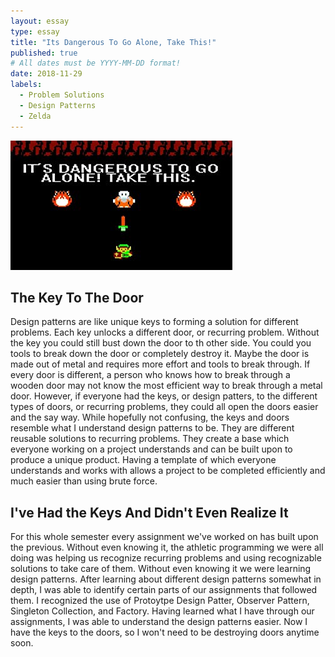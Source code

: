 ```yaml
---
layout: essay
type: essay
title: "Its Dangerous To Go Alone, Take This!"
published: true
# All dates must be YYYY-MM-DD format!
date: 2018-11-29
labels:
  - Problem Solutions
  - Design Patterns
  - Zelda
---
```


<img class="ui image" src="../images/zelda.jpg">

## The Key To The Door

   Design patterns are like unique keys to forming a solution for different problems.  Each key unlocks a different door, or recurring problem. Without the key you could still bust down the door to th other side.  You could you tools to break down the door or completely destroy it.  Maybe the door is made out of metal and requires more effort and tools to break through.  If every door is different, a person who knows how to break through a wooden door may not know the most efficient way to break through a metal door.  However, if everyone had the keys, or design patters, to the different types of doors, or recurring problems, they could all open the doors easier and the say way.  While hopefully not confusing, the keys and doors resemble what I understand design patterns to be.  They are different reusable solutions to recurring problems.  They create a base which everyone working on a project understands and can be built upon to produce a unique product.  Having a template of which everyone understands and works with allows a project to be completed efficiently and much easier than using brute force.  

## I've Had the Keys And Didn't Even Realize It

   For this whole semester every assignment we've worked on has built upon the previous. Without even knowing it, the athletic programming we were all doing was helping us recognize recurring problems and using recognizable solutions to take care of them.  Without even knowing it we were learning design patterns.  After learning about different design patterns somewhat in depth, I was able to identify certain parts of our assignments that followed them. I recognized the use of Protoytpe Design Patter, Observer Pattern, Singleton Collection, and Factory.  Having learned what I have through our assignments, I was able to understand the design patterns easier.  Now I have the keys to the doors, so I won't need to be destroying doors anytime soon.  